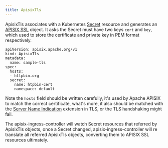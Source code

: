 ```yaml
---
title: ApisixTls
---
```


<!--
#
# Licensed to the Apache Software Foundation (ASF) under one or more
# contributor license agreements.  See the NOTICE file distributed with
# this work for additional information regarding copyright ownership.
# The ASF licenses this file to You under the Apache License, Version 2.0
# (the "License"); you may not use this file except in compliance with
# the License.  You may obtain a copy of the License at
#
#     http://www.apache.org/licenses/LICENSE-2.0
#
# Unless required by applicable law or agreed to in writing, software
# distributed under the License is distributed on an "AS IS" BASIS,
# WITHOUT WARRANTIES OR CONDITIONS OF ANY KIND, either express or implied.
# See the License for the specific language governing permissions and
# limitations under the License.
#
-->

ApisixTls associates with a Kubernetes [Secret](https://kubernetes.io/docs/concepts/configuration/secret/) resource and
generates an [APISIX SSL](http://apisix.apache.org/docs/apisix/admin-api#ssl) object. It asks the
Secret must have two keys `cert` and `key`, which used to store the certificate and private key in
PEM format respectively.

```shell
apiVersion: apisix.apache.org/v1
kind: ApisixTls
metadata:
  name: sample-tls
spec:
  hosts:
  - httpbin.org
  secret:
    name: htpbin-cert
    namespace: default
```

Note the `hosts` field should be written carefully, it's used by Apache APISIX to match the
correct certificate, what's more, it also should be matched with the [Server Name Indication](https://www.globalsign.com/en/blog/what-is-server-name-indication#:~:text=Server%20Name%20Indication%20(SNI)%20allows,in%20the%20CLIENT%20HELLO%20message)
extension in TLS, or the TLS handshaking might fail.

The apisix-ingress-controller will watch Secret resources that referred by ApisixTls objects, once a
Secret changed, apisix-ingress-controller will re translate all referred ApisixTls objects, converting them to
APISIX SSL resources ultimately.

